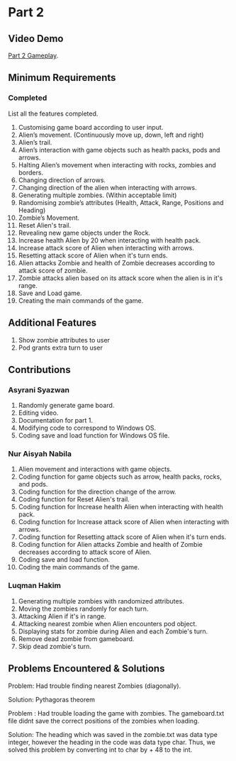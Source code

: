 # Part 2

## Video Demo

[Part 2 Gameplay](https://youtube.com).

## Minimum Requirements

### Completed

List all the features completed.

1. Customising game board according to user input.
2. Alien’s movement. (Continuously move up, down, left and right)
3. Alien’s trail.
4. Alien’s interaction with game objects such as health packs, pods and arrows.
5. Halting Alien’s movement when interacting with rocks, zombies and borders.
6. Changing direction of arrows.
7. Changing direction of the alien when interacting with arrows.
8. Generating multiple zombies. (Within acceptable limit)
9. Randomising zombie’s attributes (Health, Attack, Range, Positions and Heading)
10. Zombie’s Movement.
11. Reset Alien's trail.
12. Revealing new game objects under the Rock.
13. Increase health Alien by 20 when interacting with health pack.
14. Increase attack score of Alien when interacting with arrows.
15. Resetting attack score of Alien when it's turn ends.
16. Alien attacks Zombie and health of Zombie decreases according to attack score of zombie.
17. Zombie attacks alien based on its attack score when the alien is in it's range.
18. Save and Load game.
19. Creating the main commands of the game.

## Additional Features

1. Show zombie attributes to user
2. Pod grants extra turn to user

## Contributions

### Asyrani Syazwan

1. Randomly generate game board.
2. Editing video.
3. Documentation for part 1.
4. Modifying code to correspond to Windows OS.
5. Coding save and load function for Windows OS file.

### Nur Aisyah Nabila 

1. Alien movement and interactions with game objects.
2. Coding function for game objects such as arrow, health packs, rocks, and pods.
3. Coding function for the direction change of the arrow.
4. Coding function for Reset Alien's trail.
5. Coding function for Increase health Alien when interacting with health pack.
6. Coding function for Increase attack score of Alien when interacting with arrows.
7. Coding function for Resetting attack score of Alien when it's turn ends.
8. Coding function for Alien attacks Zombie and health of Zombie decreases according to attack score of Alien.
9. Coding save and load function.
10. Coding the main commands of the game.

### Luqman Hakim

1. Generating multiple zombies with randomized attributes.
2. Moving the zombies randomly for each turn.
3. Attacking Alien if it's in range.
4. Attacking nearest zombie when Alien encounters pod object.
5. Displaying stats for zombie during Alien and each Zombie's turn.
6. Remove dead zombie from gameboard.
7. Skip dead zombie's turn.

## Problems Encountered & Solutions

Problem: Had trouble finding nearest Zombies (diagonally).

Solution: Pythagoras theorem

Problem : Had trouble loading the game with zombies. The gameboard.txt file didnt save the correct positions of the zombies when loading.

Solution: The heading which was saved in the zombie.txt was data type integer, however the heading in the code was data type char. Thus, we solved this problem by converting int to char by + 48 to the int. 
